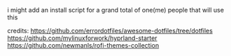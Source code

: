 i might add an install script for a grand total of one(me) people that will use this

credits:
https://github.com/errordotfiles/awesome-dotfiles/tree/dotfiles
https://github.com/mylinuxforwork/hyprland-starter
https://github.com/newmanls/rofi-themes-collection
